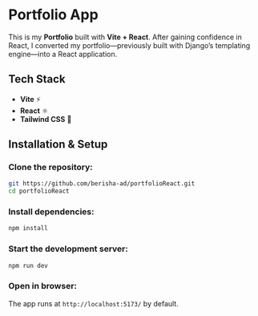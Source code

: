 # Portfolio App

This is my **Portfolio** built with **Vite + React**.
After gaining confidence in React, I converted my portfolio—previously built with Django’s templating engine—into a React application.

## Tech Stack

- **Vite** ⚡
- **React** ⚛️
- **Tailwind CSS** 🎨

## Installation & Setup

### Clone the repository:

```sh
git https://github.com/berisha-ad/portfolioReact.git
cd portfolioReact
```

### Install dependencies:

```sh
npm install
```

### Start the development server:

```sh
npm run dev
```

### Open in browser:

The app runs at `http://localhost:5173/` by default.
